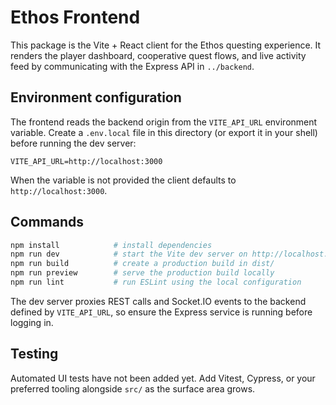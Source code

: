 # Ethos Frontend

This package is the Vite + React client for the Ethos questing experience. It
renders the player dashboard, cooperative quest flows, and live activity feed by
communicating with the Express API in `../backend`.

## Environment configuration

The frontend reads the backend origin from the `VITE_API_URL` environment
variable. Create a `.env.local` file in this directory (or export it in your
shell) before running the dev server:

```
VITE_API_URL=http://localhost:3000
```

When the variable is not provided the client defaults to
`http://localhost:3000`.

## Commands

```bash
npm install            # install dependencies
npm run dev            # start the Vite dev server on http://localhost:5173
npm run build          # create a production build in dist/
npm run preview        # serve the production build locally
npm run lint           # run ESLint using the local configuration
```

The dev server proxies REST calls and Socket.IO events to the backend defined by
`VITE_API_URL`, so ensure the Express service is running before logging in.

## Testing

Automated UI tests have not been added yet. Add Vitest, Cypress, or your
preferred tooling alongside `src/` as the surface area grows.

